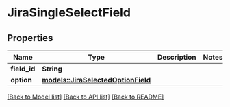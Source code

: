 # JiraSingleSelectField

## Properties

Name | Type | Description | Notes
------------ | ------------- | ------------- | -------------
**field_id** | **String** |  | 
**option** | [**models::JiraSelectedOptionField**](JiraSelectedOptionField.md) |  | 

[[Back to Model list]](../README.md#documentation-for-models) [[Back to API list]](../README.md#documentation-for-api-endpoints) [[Back to README]](../README.md)


